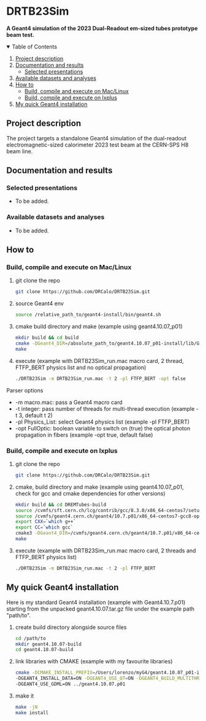# DRTB23Sim
**A Geant4 simulation of the 2023 Dual-Readout em-sized tubes prototype beam test.**

<!-- TABLE OF CONTENTS -->
<details open="open">
  <summary>Table of Contents</summary>
  <ol>
    <li><a href="#project-description">Project description</a></li>
     <li>
      <a href="#documentation-and-results">Documentation and results</a>
      <ul>
        <li><a href="#selected-presentations">Selected presentations</a></li>
      </ul>
    </li>
    <li><a href="#available-datasets-and-analyses">Available datasets and analyses</a></li>
    <li>
      <a href="#how-to">How to</a>
      <ul>
        <li><a href="#build-compile-and-execute-on-maclinux">Build, compile and execute on Mac/Linux</a></li>
        <li><a href="#build-compile-and-execute-on-lxplus">Build, compile and execute on lxplus</a></li>
      </ul>
    </li>
     </li><li><a href="#my-quick-geant4-installation">My quick Geant4 installation</a></li>
  </ol>                                           
</details>

<!--Project desription-->
## Project description
The project targets a standalone Geant4 simulation of the dual-readout electromagnetic-sized calorimeter 2023 test beam at the CERN-SPS H8 beam line.

<!--Documentation and results-->
## Documentation and results

### Selected presentations
- To be added.

<!--Available datasets and analyses-->
### Available datasets and analyses
- To be added.

<!--How to:-->
## How to

### Build, compile and execute on Mac/Linux
1. git clone the repo
   ```sh
   git clone https://github.com/DRCalo/DRTB23Sim.git
   ```
2. source Geant4 env
   ```sh
   source /relative_path_to/geant4-install/bin/geant4.sh
   ```
3. cmake build directory and make (example using geant4.10.07_p01)
   ```sh
   mkdir build && cd build
   cmake -DGeant4_DIR=/absolute_path_to/geant4.10.07_p01-install/lib/Geant4-10.7.1/ relative_path_to/DRTB23Sim/
   make
   ```
4. execute (example with DRTB23Sim_run.mac macro card, 2 thread, FTFP_BERT physics list and no optical propagation)
   ```sh
   ./DRTB23Sim -m DRTB23Sim_run.mac -t 2 -pl FTFP_BERT -opt false
   ```
Parser options
   * -m macro.mac: pass a Geant4 macro card 
   * -t integer: pass number of threads for multi-thread execution (example -t 3, default t 2)
   * -pl Physics_List: select Geant4 physics list (example -pl FTFP_BERT)
   * -opt FullOptic: boolean variable to switch on (true) the optical photon propagation in fibers (example -opt true, default false)

### Build, compile and execute on lxplus
1. git clone the repo
   ```sh
   git clone https://github.com/DRCalo/DRTB23Sim.git
   ```
2. cmake, build directory and make (example using geant4.10.07_p01, check for gcc and cmake dependencies for other versions)
   ```sh
   mkdir build && cd DREMTubes-build
   source /cvmfs/sft.cern.ch/lcg/contrib/gcc/8.3.0/x86_64-centos7/setup.sh 
   source /cvmfs/geant4.cern.ch/geant4/10.7.p01/x86_64-centos7-gcc8-optdeb-MT/CMake-setup.sh 
   export CXX=`which g++`
   export CC=`which gcc`
   cmake3 -DGeant4_DIR=/cvmfs/geant4.cern.ch/geant4/10.7.p01/x86_64-centos7-gcc8-optdeb-MT/lib64/Geant4-10.7.1 ../DRTB23Sim/
   make
   ```
3. execute (example with DRTB23Sim_run.mac macro card, 2 threads and FTFP_BERT physics list)
   ```sh
   ./DRTB23Sim -m DRTB23Sim_run.mac -t 2 -pl FTFP_BERT
   ```

<!--My quick Geant4 installation-->
## My quick Geant4 installation
Here is my standard Geant4 installation (example with Geant4.10.7.p01) starting from the unpacked geant4.10.07.tar.gz file under the example path "path/to".

1. create build directory alongside source files
      ```sh
   cd /path/to
   mkdir geant4.10.07-build
   cd geant4.10.07-build
   ```
2. link libraries with CMAKE (example with my favourite libraries)
   ```sh
   cmake -DCMAKE_INSTALL_PREFIX=/Users/lorenzo/myG4/geant4.10.07_p01-install \
   -DGEANT4_INSTALL_DATA=ON -DGEANT4_USE_QT=ON -DGEANT4_BUILD_MULTITHREADED=ON \
   -DGEANT4_USE_GDML=ON ../geant4.10.07.p01
   ```
3. make it
   ```sh
   make -jN
   make install
   ```
